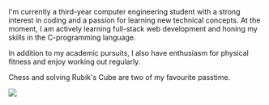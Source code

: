 I'm currently a third-year computer engineering student with a strong interest in coding and a passion for learning new technical concepts. 
At the moment, I am actively learning full-stack web development and honing my skills in the C-programming language.

In addition to my academic pursuits, I also have enthusiasm for physical fitness and enjoy working out regularly.

Chess and solving Rubik's Cube are two of my favourite passtime.

<img class = "chess" src="https://media.tenor.com/s1KZD41_oYcAAAAC/chess-blunder.gif"> 


